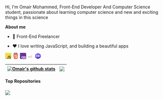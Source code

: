 <!-- <p align="center"><a href="https://OmairM0.github.io"><img width="80%" alt="Hello, I'm Omair Mohammed, Front-End Developer." src="./assets/gh-readme-header.png" /></a></p> -->

<br />

Hi, I'm Omair Mohammed, Front-End Developer And Computer Science student, passionate about learning computer science and new and exciting things in this science

**About me**

- 💼 Front-End Freelancer

- ❤️ I love writing JavaScript, and building a beautiful apps

<code><img height="20" alt="javascript" src="https://raw.githubusercontent.com/github/explore/80688e429a7d4ef2fca1e82350fe8e3517d3494d/topics/javascript/javascript.png"></code>
<code><img height="20" alt="html" src="https://raw.githubusercontent.com/github/explore/80688e429a7d4ef2fca1e82350fe8e3517d3494d/topics/html/html.png"></code>
<code><img height="20" alt="css" src="https://raw.githubusercontent.com/github/explore/80688e429a7d4ef2fca1e82350fe8e3517d3494d/topics/css/css.png"></code>
<code><img height="20" alt="mysql" src="https://raw.githubusercontent.com/github/explore/5c058a388828bb5fde0bcafd4bc867b5bb3f26f3/topics/mysql/mysql.png"></code>
<code><img height="20" alt="csharp" src="https://raw.githubusercontent.com/github/explore/80688e429a7d4ef2fca1e82350fe8e3517d3494d/topics/csharp/csharp.png"></code>    


| <a href="https://github.com/OmairM0/github-readme-stats"><img align="center" src="https://github-readme-stats.vercel.app/api?username=OmairM0&show_icons=true&include_all_commits=true&theme=buefy&hide_border=true" alt="Omair's github stats" /></a> | <a href="https://github.com/OmairM0/github-readme-stats"><img align="center" src="https://github-readme-stats.vercel.app/api/top-langs/?username=OmairM0&layout=compact&theme=buefy&hide_border=true" /></a> |
| ------------- | ------------- |

#### Top Repositories


<a href="https://github.com/OmairM0/my-debts">
  <img align="center" src="https://github-readme-stats.vercel.app/api/pin/?username=OmairM0&repo=My-Debts&theme=buefy" />
</a>


<br />
<br />
